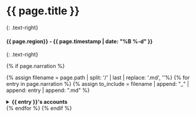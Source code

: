 # {{ page.title }}
{: .text-right}

#### {{ page.region}} - {{ page.timestamp | date: "%B %-d" }} 
{: .text-right}

{% if page.narration %}

{% assign filename = page.path | split: '/' | last | replace: '.md', ''%}
{% for entry in page.narration %}
{% assign to_include = filename | append: "_" | append: entry | append: ".md" %}
<details close markdown="block">
  <summary id="index">
    <b>{{ entry }}'s accounts</b><br> 
  </summary>
{: .text-delta}
{% include_relative {{ to_include }} %}
</details>
{% endfor %}
{% endif %}

